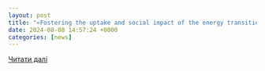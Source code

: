 ```yaml
---
layout: post
title: "«Fostering the uptake and social impact of the energy transition through citizen engagement» - BRIDGE workshop"
date: 2024-08-08 14:57:24 +0000
categories: [news]
---
```


[Читати далі](https://sciencex.com/wire-news/484481198/fostering-the-uptake-and-social-impact-of-the-energy-transition.html)

